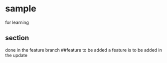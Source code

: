 # sample
for learning
## section
done in the feature branch
##feature to be added
a feature is to be added in the update
